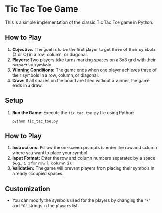 # Tic Tac Toe Game

This is a simple implementation of the classic Tic Tac Toe game in Python.

## How to Play

1. **Objective:** The goal is to be the first player to get three of their symbols (X or O) in a row, column, or diagonal.
2. **Players:** Two players take turns marking spaces on a 3x3 grid with their respective symbols.
3. **Winning Conditions:** The game ends when one player achieves three of their symbols in a row, column, or diagonal.
4. **Draw:** If all spaces on the board are filled without a winner, the game ends in a draw.

## Setup

1. **Run the Game:** Execute the `tic_tac_toe.py` file using Python:
    ```
    python tic_tac_toe.py
    ```

## How to Play

1. **Instructions:** Follow the on-screen prompts to enter the row and column where you want to place your symbol.
2. **Input Format:** Enter the row and column numbers separated by a space (e.g., `1 2` for row 1, column 2).
3. **Validation:** The game will prevent players from placing their symbols in already occupied spaces.
## Customization

- You can modify the symbols used for the players by changing the `"X"` and `"O"` strings in the `players` list.



